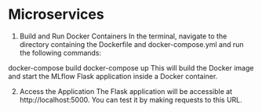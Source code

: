 # Microservices
1. Build and Run Docker Containers
In the terminal, navigate to the directory containing the Dockerfile and docker-compose.yml and run the following commands:

docker-compose build
docker-compose up
This will build the Docker image and start the MLflow Flask application inside a Docker container.

2. Access the Application
The Flask application will be accessible at http://localhost:5000. You can test it by making requests to this URL.









